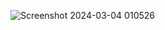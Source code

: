 ![Screenshot 2024-03-04 010526](https://github-production-user-asset-6210df.s3.amazonaws.com/86911300/309575887-4d63e191-5f80-4bbe-8082-1eaf3d08fe51.png?X-Amz-Algorithm=AWS4-HMAC-SHA256&X-Amz-Credential=AKIAVCODYLSA53PQK4ZA%2F20250318%2Fus-east-1%2Fs3%2Faws4_request&X-Amz-Date=20250318T171438Z&X-Amz-Expires=300&X-Amz-Signature=a2b6980c2ac16c1b5c5351c5a1343c797f4081095babfabf05ccd7d1fb082ad0&X-Amz-SignedHeaders=host)
